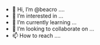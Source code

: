 - 👋 Hi, I’m @beacro ....
- 👀 I’m interested in ...
- 🌱 I’m currently learning ...
- 💞️ I’m looking to collaborate on ...
- 📫 How to reach ....

<!---
beacro/beacro is a ✨ special ✨ repository because its `README.md` (this file) appears on your GitHub profile.
You can click the Preview link to take a look at your changes.
--->
